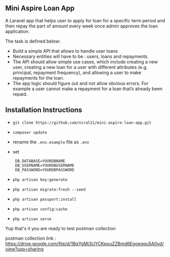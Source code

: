 ## Mini Aspire Loan App

A Laravel app that helps user to apply for loan for a specific term period and then repay the part of amount every week once admin approves the loan application.

The task is defined below:

- Build a simple API that allows to handle user loans
- Necessary entities will have to be : users, loans and repayments.
- The API should allow simple use cases, which include creating a new user, creating a new loan for a user with different attributes (e.g. principal, repayment frequency), and allowing a user to make repayments for the loan.
- The app logic should figure out and not allow obvious errors. For example a user cannot make a repayment for a loan that’s already been repaid.

## Installation Instructions

- `git clone https://github.com/niral21/mini-aspire-loan-app.git`
- `composer update`
- rename the `.env.example` file as `.env`
- set 
    
       DB_DATABASE=YOURDBNAME
       DB_USERNAME=YOURDBUSERNAME
       DB_PASSWORD=YOURDBPASSWORD
      
- `php artisan key:generate`
- `php artisan migrate:fresh --seed`
- `php artisan passport:install`
- `php artisan config:cache`
- `php artisan serve`

Yup that's it you are ready to test postman collection 

postman collection link : https://drive.google.com/file/d/1BqYgMi3UYCKpouZZBmd6Egoegqu5A0yd/view?usp=sharing

